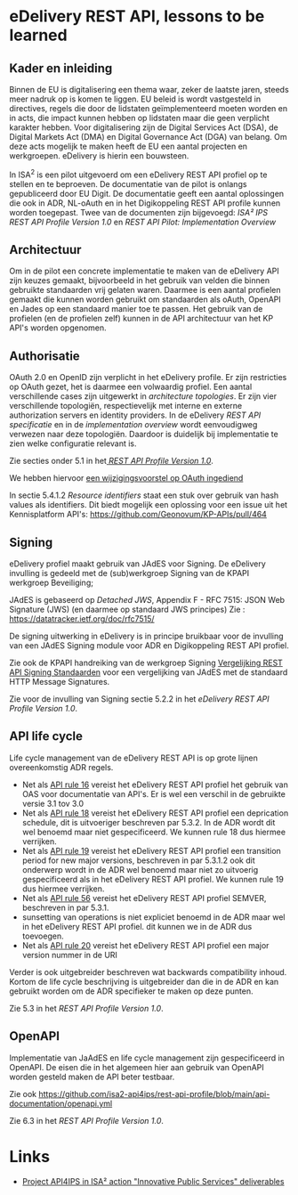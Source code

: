 # eDelivery REST API, lessons to be learned

## Kader en inleiding

Binnen de EU is digitalisering een thema waar, zeker de laatste jaren, steeds 
meer nadruk op is komen te liggen. EU beleid is wordt vastgesteld in directives, 
regels die door de lidstaten geïmplementeerd moeten worden en in acts, die 
impact kunnen hebben op lidstaten maar die geen verplicht karakter hebben. 
Voor digitalisering zijn de Digital Services Act (DSA), de Digital Markets Act (DMA) 
en Digital Governance Act (DGA) van belang. 
Om deze acts mogelijk te maken heeft de EU een aantal projecten en werkgroepen. 
eDelivery is hierin een bouwsteen. 

In ISA<sup>2</sup> is een pilot uitgevoerd om een eDelivery REST API profiel op te 
stellen en te beproeven. De documentatie van de pilot is onlangs gepubliceerd door EU Digit. 
De documentatie geeft een aantal oplossingen die ook in ADR, NL-oAuth en in het 
Digikoppeling REST API profile kunnen worden toegepast. Twee van de documenten zijn bijgevoegd: 
_ISA² IPS REST API Profile Version 1.0_ en _REST API Pilot: Implementation Overview_

## Architectuur
Om in de pilot een concrete implementatie te maken van de eDelivery API zijn keuzes 
gemaakt, bijvoorbeeld in het gebruik van velden die binnen gebruikte standaarden 
vrij gelaten waren. Daarmee is een aantal profielen gemaakt die kunnen worden 
gebruikt om standaarden als oAuth, OpenAPI en Jades op een standaard manier toe 
te passen. Het gebruik van de profielen (en de profielen zelf) kunnen in de 
API architectuur van het KP API's worden opgenomen.

## Authorisatie
OAuth 2.0 en OpenID zijn verplicht in het eDelivery profile. Er zijn restricties op 
OAuth gezet, het is daarmee een volwaardig profiel. Een aantal verschillende cases 
zijn uitgewerkt in  _architecture topologies_. Er zijn vier verschillende topologiën,
respectievelijk met interne  en externe authorization servers en identity providers. 
In de eDelivery _REST API specificatie_ en in de _implementation overview_ wordt 
eenvoudigweg verwezen naar deze topologiën. Daardoor is duidelijk bij implementatie 
te zien welke configuratie relevant is.

Zie secties onder 5.1 in het[ _REST API Profile Version 1.0_](https://github.com/Logius-standaarden/Overleg/blob/main/Digikoppeling/2022-12-08/(ISA2).(eDelivery).(Piloting%20a%20REST%20API%20extension%20of%20CEF%20eDelivery).(ISA%C2%B2%20IPS%20REST%20API%20Profile).(v1.0).pdf).

We hebben hiervoor [een wijzigingsvoorstel op OAuth ingediend](https://github.com/Logius-standaarden/OAuth-NL-profiel/issues/27)

In sectie 5.4.1.2 _Resource identifiers_ staat een stuk over gebruik van hash values als
identifiers. Dit biedt mogelijk een oplossing voor een issue uit het Kennisplatform API's:
https://github.com/Geonovum/KP-APIs/pull/464 

## Signing
eDelivery profiel maakt gebruik van JAdES voor Signing. De eDelivery invulling is gedeeld met de (sub)werkgroep 
Signing van de KPAPI werkgroep Beveiliging;

JAdES is gebaseerd op _Detached JWS_,  Appendix F - RFC 7515: JSON Web Signature (JWS)  (en daarmee op standaard JWS principes)
Zie : https://datatracker.ietf.org/doc/rfc7515/

De signing uitwerking in eDelivery is in principe bruikbaar voor de invulling van een JAdES 
Signing module voor ADR en Digikoppeling REST API profiel.

Zie ook de KPAPI handreiking van de werkgroep Signing [Vergelijking REST API Signing Standaarden](https://geonovum.github.io/KP-APIs/publicaties/REST_API_Signing_Standaarden/) voor een vergelijking van JAdES  met de standaard HTTP Message Signatures.

Zie voor de invulling van Signing sectie 5.2.2 in het _eDelivery REST API Profile Version 1.0_.

## API life cycle
Life cycle management van de eDelivery REST API is op grote lijnen overeenkomstig ADR regels.
- Net als [API rule 16](https://logius-standaarden.github.io/API-Design-Rules/#documentation) vereist het eDelivery REST API profiel het gebruik van OAS voor documentatie van API's. Er is wel een verschil in de gebruikte versie 3.1 tov 3.0
- Net als [API rule 18](https://logius-standaarden.github.io/API-Design-Rules/#versioning) vereist het eDelivery REST API profiel een deprication schedule, dit is uitvoeriger beschreven par 5.3.2. In de ADR wordt dit wel benoemd maar niet gespecificeerd. We kunnen rule 18 dus hiermee verrijken.
- Net als [API rule 19](https://logius-standaarden.github.io/API-Design-Rules/#versioning) vereist het eDelivery REST API profiel een transition period for new major versions, beschreven in par 5.3.1.2 ook dit onderwerp wordt in de ADR  wel benoemd maar niet zo uitvoerig gespecificeerd als in het eDelivery REST API profiel. We kunnen rule 19 dus hiermee verrijken.
- Net als [API rule 56](https://logius-standaarden.github.io/API-Design-Rules/#versioning) vereist het eDelivery REST API profiel SEMVER, beschreven in par 5.3.1.
- sunsetting van operations is niet expliciet benoemd in de ADR maar wel in het eDelivery REST API profiel. dit kunnen we in de ADR dus toevoegen.
- Net als [API rule 20](https://logius-standaarden.github.io/API-Design-Rules/#versioning) vereist het eDelivery REST API profiel een major version nummer in de URI

Verder is ook uitgebreider beschreven wat  backwards compatibility inhoud. 
Kortom de life cycle beschrijving is  uitgebreider dan die in de ADR en kan gebruikt worden om de ADR specifieker te maken op deze punten.

Zie 5.3 in het _REST API Profile Version 1.0_.

## OpenAPI
Implementatie van JaAdES en life cycle management zijn gespecificeerd in OpenAPI. De eisen die in het algemeen hier aan gebruik van OpenAPI worden gesteld maken de API beter testbaar.

Zie ook https://github.com/isa2-api4ips/rest-api-profile/blob/main/api-documentation/openapi.yml

Zie 6.3 in het _REST API Profile Version 1.0_.

# Links

- [Project API4IPS in ISA² action "Innovative Public Services" deliverables](https://ec.europa.eu/digital-building-blocks/wikis/display/EDELCOMMUNITY/Project+deliverables)
